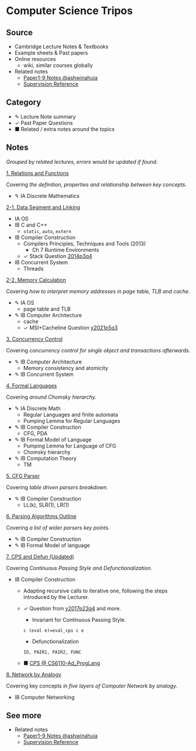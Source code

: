 # Computer Science Tripos

## Source

- Cambridge Lecture Notes & Textbooks
- Example sheets & Past papers
- Online resources
  - wiki, similar courses globally
- Related notes
  - [Paper1-9 Notes @ashwinahuja](https://github.com/ashwinahuja/Cambridge-Computer-Science-Tripos-Notes)
  - [Supervision Reference](./Supervision_Reference.md)

## Category

- ✎ Lecture Note summary
- ✓ Past Paper Questions
- ■ Related / extra notes around the topics

## Notes

*Grouped by related lectures, errors would be updated if found.*

[1. Relations and Functions](./Note/Relation_Function.pdf)

Covering *the definition, properties and relationship between key concepts.*

- ✎ IA Discrete Mathematics

[2-1. Data Segment and Linking](./Note/Data%20Segment%20and%20Linking.pdf)

- IA OS
- IB C and C++
  - `static`,  `auto`, `extern`
- IB Compiler Construction
  - Compilers Principles, Techniques and Tools (2013)
    - Ch 7 Runtime Environments
  - ✓ Stack Question [2014p3q4](https://www.cl.cam.ac.uk/teaching/exams/pastpapers/y2014p3q4.pdf)
- IB Concurrent System
  - Threads

[2-2. Memory Calculation](./Note/Memory%20Calculation.pdf)

Covering *how to interpret memory addresses in page table, TLB and cache.*

- ✎ IA OS
  - page table and TLB
- ✎ IB Computer Architecture
  - cache
  - ✓ MSI+Cacheline Question [y2021p5q3](https://www.cl.cam.ac.uk/teaching/exams/pastpapers/y2021p5q3.pdf)

[3. Concurrency Control](./Note/Concurrency%20Control.pdf)

Covering *concurrency control for single object and transactions afterwards.*

- ✎ IB Computer Architecture
  - Memory consistency and atomicity
- ✎ IB Concurrent System

[4. Formal Languages](./Note/Formal%20Languages.pdf)

Covering *around Chomsky hierarchy.*

- ✎ IA Discrete Math
  - Regular Languages and finite automata
  - Pumping Lemma for Regular Languages
- ✎ IB Compiler Construction
  - CFG, PDA
- ✎ IB Formal Model of Language
  - Pumping Lemma for Language of CFG
  - Chomsky hierarchy
- ✎ IB Computation Theory
  - TM

[5. CFG Parser](./Note/Parsing.pdf)

Covering *table driven parsers breakdown.*

- ✎ IB Compiler Construction
  - LL(k), SLR(1), LR(1)

[6. Parsing Algorithms Outline](./Note/Parsing%20outline.pdf)

Covering *a list of wider parsers key points.*

- ✎ IB Compiler Construction
- ✎ IB Formal Model of language

[7. CPS and Defun (Updated)](./Note/CPS-Defun-y2017p3q4.pdf)

Covering *Continuous Passing Style and Defunctionalization.*

- IB Compiler Construction

  - Adapting recursive calls to iterative one, following the steps introduced by the Lecturer.
  - ✓ Question from [y2017p23q4](https://www.cl.cam.ac.uk/teaching/exams/pastpapers/y2017p23q4.pdf) and more.

    - Invariant for Continuous Passing Style.

    ```
    c (eval e)=eval_cps c e
    ```

    - Defunctionalization

    ```
    ID, PAIR1, PAIR2, FUNC
    ```
  - ■ [CPS @ CS6110-Ad_ProgLang](./Ref/IBCompiler/CPS.pdf)

[8. Network by Analogy](./Note/Network%20by%20Analogy.pdf)

Covering key concepts *in five layers of Computer Network by analogy.*

- IB Computer Networking

## See more

- Related notes
  - [Paper1-9 Notes @ashwinahuja](https://github.com/ashwinahuja/Cambridge-Computer-Science-Tripos-Notes)
  - [Supervision Reference](./Supervision_Reference.md)
